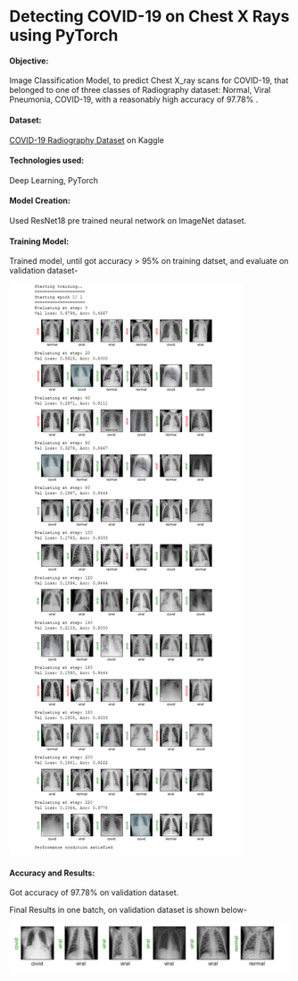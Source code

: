 # Detecting COVID-19 on Chest X Rays using PyTorch

#### Objective:

Image Classification Model, to predict Chest X_ray scans for COVID-19, that belonged to one of three classes of Radiography dataset: Normal, Viral Pneumonia, COVID-19, with a reasonably high accuracy of 97.78% .

#### Dataset:
[COVID-19 Radiography Dataset](https://www.kaggle.com/tawsifurrahman/covid19-radiography-database) on Kaggle

#### Technologies used:
Deep Learning, PyTorch

#### Model Creation:
Used ResNet18 pre trained neural network on ImageNet dataset.

#### Training Model:
Trained model, until got accuracy > 95% on training datset, and evaluate on validation dataset-

![alt text](https://github.com/rickhagwal/Covid19_Image_classification/blob/master/images/trained_model_imgs.PNG)


#### Accuracy and Results:

Got accuracy of 97.78% on validation dataset.

Final Results in one batch, on validation dataset is shown below-

![alt text](https://github.com/rickhagwal/Covid19_Image_classification/blob/master/images/final_res.PNG)

